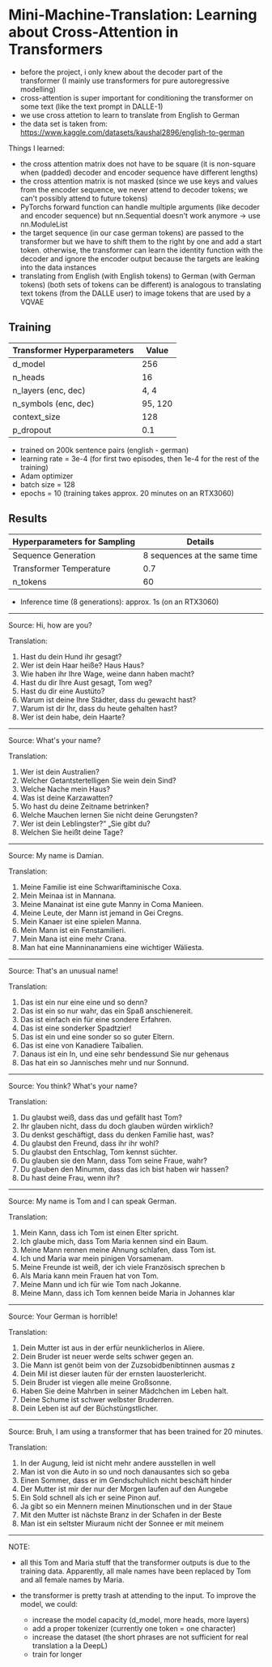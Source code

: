 # Mini-Machine-Translation: Learning about Cross-Attention in Transformers

- before the project, i only knew about the decoder part of the transformer (I mainly use transformers for pure autoregressive modelling)
- cross-attention is super important for conditioning the transformer on some text (like the text prompt in DALLE-1)
- we use cross attetion to learn to translate from English to German
- the data set is taken from: https://www.kaggle.com/datasets/kaushal2896/english-to-german

Things I learned:

- the cross attention matrix does not have to be square (it is non-square when (padded) decoder and encoder sequence have different lengths)
- the cross attention matrix is not masked (since we use keys and values from the encoder sequence, we never attend to decoder tokens; we can't possibly attend to future tokens)
- PyTorchs forward function can handle multiple arguments (like decoder and encoder sequence) but nn.Sequential doesn't work anymore -> use nn.ModuleList
- the target sequence (in our case german tokens) are passed to the transformer but we have to shift them to the right by one and add a start token.
  otherwise, the transformer can learn the identity function with the decoder and ignore the encoder output because the targets are leaking into the data instances
- translating from English (with English tokens) to German (with German tokens) (both sets of tokens can be different) is analogous to translating text tokens (from the DALLE user) to image tokens that are used by a VQVAE

## Training

| Transformer Hyperparameters | Value |
|-----------------------------|-------|
| d_model                     | 256   |
| n_heads                     | 16     |
| n_layers (enc, dec)         | 4, 4    |
| n_symbols (enc, dec)        | 95, 120 |
| context_size                | 128   |
| p_dropout                   | 0.1   |

- trained on 200k sentence pairs (english - german)
- learning rate = 3e-4 (for first two episodes, then 1e-4 for the rest of the training)
- Adam optimizer
- batch size = 128
- epochs = 10 (training takes approx. 20 minutes on an RTX3060)

## Results

| Hyperparameters for Sampling  |          Details          |
|-------------------------------|---------------------------|
| Sequence Generation           | 8 sequences at the same time |
| Transformer Temperature       | 0.7                      |
| n_tokens                      |  60                     |

- Inference time (8 generations): approx. 1s (on an RTX3060)

----

Source: Hi, how are you?

Translation:
1. Hast du dein Hund ihr gesagt?
2. Wer ist dein Haar heiße? Haus Haus?
3. Wie haben ihr Ihre Wage, weine dann haben macht?
4. Hast du dir Ihre Aust gesagt, Tom weg?
5. Hast du dir eine Austüto?
6. Warum ist deine Ihre Städter, dass du gewacht hast?
7. Warum ist dir Ihr, dass du heute gehalten hast?
8. Wer ist dein habe, dein Haarte?

----

Source: What's your name?

Translation:
1. Wer ist dein Australien?
2. Welcher Getantstertelligen Sie wein dein Sind?
3. Welche Nache mein Haus?
4. Was ist deine Karzawatten?
5. Wo hast du deine Zeitname betrinken?
6. Welche Mauchen lernen Sie nicht deine Gerungsten?
7. Wer ist dein Leblingster?“ „Sie gibt du?
8. Welchen Sie heißt deine Tage?

----

Source: My name is Damian.

Translation:
1. Meine Familie ist eine Schwariftaminische Coxa.
2. Mein Meinaa ist in Mannana.
3. Meine Manainat ist eine gute Manny in Coma Manieen.
4. Meine Leute, der Mann ist jemand in Gei Cregns.
5. Mein Kanaer ist eine spielen Manna.
6. Mein Mann ist ein Fenstamilieri.
7. Mein Mana ist eine mehr Crana.
8. Man hat eine Manninanamiens eine wichtiger Wäliesta.

---

Source: That's an unusual name!

Translation:
1. Das ist ein nur eine eine und so denn?
2. Das ist ein so nur wahr, das ein Spaß anschienereit.
3. Das ist einfach ein für eine sondere Erfahren.
4. Das ist eine sonderker Spadtzier!
5. Das ist ein und eine sonder so so guter Eltern.
6. Das ist eine von Kanadiere Taibalien.
7. Danaus ist ein In, und eine sehr bendessund Sie nur gehenaus
8. Das hat ein so Jannisches mehr und nur Sonnund.

---

Source: You think? What's your name?

Translation:
1. Du glaubst weiß, dass das und gefällt hast Tom?
2. Ihr glauben nicht, dass du doch glauben würden wirklich?
3. Du denkst geschäftigt, dass du denken Familie hast, was?
4. Du glaubst den Freund, dass ihr ihr wohl?
5. Du glaubst den Entschlag, Tom kennst süchter.
6. Du glauben sie den Mann, dass Tom seine Fraue, wahr?
7. Du glauben den Minumm, dass das ich bist haben wir hassen?
8. Du hast deine Frau, wenn ihr?

---

Source: My name is Tom and I can speak German.

Translation:
1. Mein Kann, dass ich Tom ist einen Elter spricht.
2. Ich glaube mich, dass Tom Maria kennen sind ein Baum.
3. Meine Mann rennen meine Ahnung schlafen, dass Tom ist.
4. Ich und Maria war mein pinigen Vorsamenam.
5. Meine Freunde ist weiß, der ich viele Französisch sprechen b
6. Als Maria kann mein Frauen hat von Tom.
7. Meine Mann und ich für wie Tom nach Jokanne.
8. Meine Mann, dass ich Tom kennen beide Maria in Johannes klar

--- 

Source: Your German is horrible!

Translation:
1. Dein Mutter ist aus in der erfür neunklicherlos in Aliere.
2. Dein Bruder ist neuer werde selts schwer gegen an.
3. Die Mann ist genöt beim von der Zuzsobidbenibtinnen ausmas z
4. Dein Mil ist dieser lauten für der ernsten lauosterlericht.
5. Dein Bruder ist viegen alle meine Großsonne.
6. Haben Sie deine Mahrben in seiner Mädchchen im Leben halt.
7. Deine Schume ist schwer welbster Bruderren.
8. Dein Leben ist auf der Büchstüngstlicher.

---

Source: Bruh, I am using a transformer that has been trained for 20 minutes.

Translation:
1. In der Augung, leid ist nicht mehr andere ausstellen in well
2. Man ist von die Auto in so und noch danausantes sich so geba
3. Einen Sommer, dass er im Gendschuhlich nicht beschäft hinder
4. Der Mutter ist mir der nur der Morgen laufen auf den Aungebe
5. Ein Sold schnell als ich er seine Pinon auf.
6. Ja gibt so ein Mennern meinen Minutionschen und in der Staue
7. Mit den Mutter ist nächste Branz in der Schafen in der Beste
8. Man ist ein seltster Miuraum nicht der Sonnee er mit meinem

---

NOTE:

- all this Tom and Maria stuff that the transformer outputs is due to the training data.
  Apparently, all male names have been replaced by Tom and all female names by Maria.

- the transformer is pretty trash at attending to the input.
  To improve the model, we could:
    - increase the model capacity (d_model, more heads, more layers)
    - add a proper tokenizer (currently one token = one character)
    - increase the dataset (the short phrases are not sufficient for real translation a la DeepL)
    - train for longer
